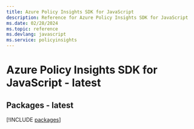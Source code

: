 ```yaml
---
title: Azure Policy Insights SDK for JavaScript
description: Reference for Azure Policy Insights SDK for JavaScript
ms.date: 02/28/2024
ms.topic: reference
ms.devlang: javascript
ms.service: policyinsights
---
```

# Azure Policy Insights SDK for JavaScript - latest
## Packages - latest
[!INCLUDE [packages](policy-insights-index.md)]